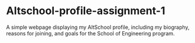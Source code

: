 # Altschool-profile-assignment-1
A simple webpage displaying my AltSchool profile, including my biography, reasons for joining, and goals for the School of Engineering program.
